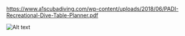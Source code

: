 https://www.a1scubadiving.com/wp-content/uploads/2018/06/PADI-Recreational-Dive-Table-Planner.pdf



![Alt text](table3MaxBottomTime-1.png)